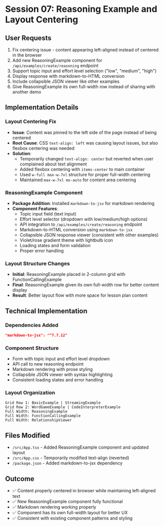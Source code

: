 # Session 07: Reasoning Example and Layout Centering

## User Requests
1. Fix centering issue - content appearing left-aligned instead of centered in the browser
2. Add new ReasoningExample component for `/api/examples/create/reasoning` endpoint
3. Support topic input and effort level selection ("low", "medium", "high")
4. Display response with markdown-to-HTML conversion
5. Include collapsible JSON viewer like other examples
6. Give ReasoningExample its own full-width row instead of sharing with another demo

## Implementation Details

### Layout Centering Fix
- **Issue**: Content was pinned to the left side of the page instead of being centered
- **Root Cause**: CSS `text-align: left` was causing layout issues, but also flexbox centering was needed
- **Solution**: 
  - Temporarily changed `text-align: center` but reverted when user complained about text alignment
  - Added flexbox centering with `items-center` to main container
  - Used `w-full max-w-7xl` structure for proper full-width centering
  - Maintained `max-w-7xl mx-auto` for content area centering

### ReasoningExample Component
- **Package Addition**: Installed `markdown-to-jsx` for markdown rendering
- **Component Features**:
  - Topic input field (text input)
  - Effort level selector (dropdown with low/medium/high options)
  - API integration to `/api/examples/create/reasoning` endpoint
  - Markdown-to-HTML conversion using `markdown-to-jsx`
  - Collapsible JSON response viewer (consistent with other examples)
  - Violet/rose gradient theme with lightbulb icon
  - Loading states and form validation
  - Proper error handling

### Layout Structure Changes
- **Initial**: ReasoningExample placed in 2-column grid with FunctionCallingExample
- **Final**: ReasoningExample given its own full-width row for better content display
- **Result**: Better layout flow with more space for lesson plan content

## Technical Implementation

### Dependencies Added
```json
"markdown-to-jsx": "^7.7.12"
```

### Component Structure
- Form with topic input and effort level dropdown
- API call to new reasoning endpoint
- Markdown rendering with prose styling
- Collapsible JSON viewer with syntax highlighting
- Consistent loading states and error handling

### Layout Organization
```
Grid Row 1: BasicExample | StreamingExample
Grid Row 2: WordGameExample | CodeInterpreterExample  
Full Width: ReasoningExample
Full Width: FunctionCallingExample
Full Width: RelationshipViewer
```

## Files Modified
- `/src/App.tsx` - Added ReasoningExample component and updated layout
- `/src/App.css` - Temporarily modified text-align (reverted)
- `/package.json` - Added markdown-to-jsx dependency

## Outcome
- ✅ Content properly centered in browser while maintaining left-aligned text
- ✅ New ReasoningExample component fully functional
- ✅ Markdown rendering working properly
- ✅ Component has its own full-width layout for better UX
- ✅ Consistent with existing component patterns and styling